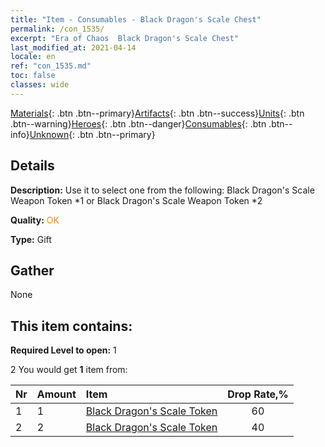 ```yaml
---
title: "Item - Consumables - Black Dragon's Scale Chest"
permalink: /con_1535/
excerpt: "Era of Chaos  Black Dragon's Scale Chest"
last_modified_at: 2021-04-14
locale: en
ref: "con_1535.md"
toc: false
classes: wide
---
```

 [Materials](/Items/){: .btn .btn--primary}[Artifacts](/Items/Artifacts/){: .btn .btn--success}[Units](/Items/Units/){: .btn .btn--warning}[Heroes](/Items/Heroes/){: .btn .btn--danger}[Consumables](/Items/Consumables/){: .btn .btn--info}[Unknown](/Items/Unknown/){: .btn .btn--primary}

## Details
 **Description:** Use it to select one from the following: Black Dragon's Scale Weapon Token *1 or Black Dragon's Scale Weapon Token *2

 **Quality:** <span style="color: #FF8C00">OK</span>

 **Type:** Gift

## Gather

  None

## This item contains:

 **Required Level to open:** 1

 2 You would get **1** item  from:

  | Nr | Amount |     Item    | Drop Rate,% |
  |:---|:-------|:------------|:---------:|
  | 1 | 1 | [Black Dragon's Scale Token](/Items/con_993/) | 60 | 
  | 2 | 2 | [Black Dragon's Scale Token](/Items/con_993/) | 40 | 

